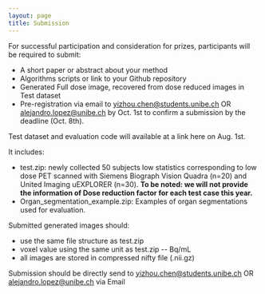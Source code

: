 ```yaml
---
layout: page
title: Submission
---
```


For successful participation and consideration for prizes, participants will be required to submit:  
- A short paper or abstract about your method
- Algorithms scripts or link to your Github repository  
- Generated Full dose image, recovered from dose reduced images in Test dataset
- Pre-registration via email to [yizhou.chen@students.unibe.ch](mailto:yizhou.chen@students.unibe.ch) OR [alejandro.lopez@unibe.ch](mailto:alejandro.lopez@unibe.ch) by Oct. 1st to confirm a submission by the deadline (Oct. 8th). 
    
Test dataset and evaluation code will available at a link here on Aug. 1st.

It includes:
- test.zip: newly collected 50 subjects low statistics corresponding to low dose PET scanned with Siemens Biograph Vision Quadra (n=20) and United Imaging uEXPLORER (n=30). **To be noted: we will not provide the information of Dose reduction factor for each test case this year.**
- Organ\_segmentation\_example.zip: Examples of organ segmentations used for evaluation.

Submitted generated images should:

- use the same file structure as test.zip
- voxel value using the same unit as test.zip -- Bq/mL
- all images are stored in compressed nifty file (.nii.gz)

Submission should be directly send to [yizhou.chen@students.unibe.ch](mailto:yizhou.chen@students.unibe.ch) OR [alejandro.lopez@unibe.ch](mailto:alejandro.lopez@unibe.ch) via Email